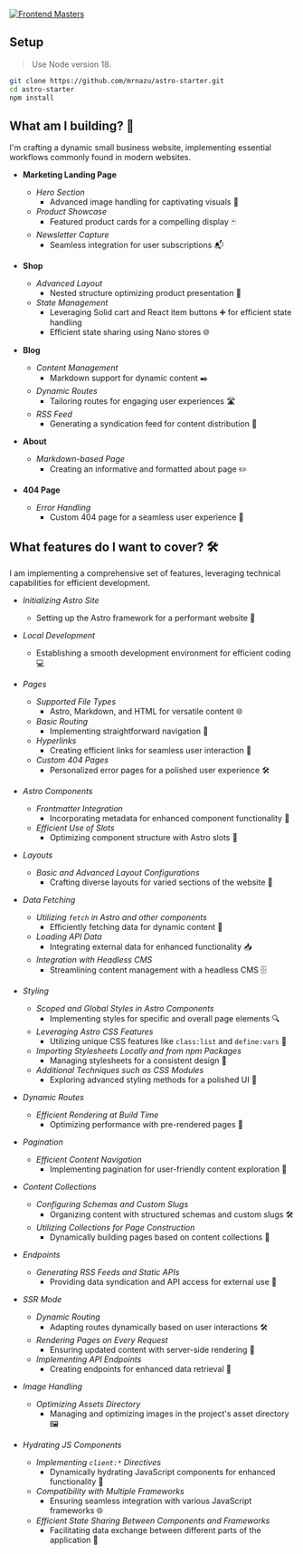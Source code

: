 [![Frontend Masters](https://static.frontendmasters.com/assets/brand/logos/full.png)](https://frontendmasters.com)

## Setup

> Use Node version 18.

```bash
git clone https://github.com/mrnazu/astro-starter.git
cd astro-starter
npm install
```

## What am I building? 🚀

I'm crafting a dynamic small business website, implementing essential workflows commonly found in modern websites.

- **Marketing Landing Page**
  - *Hero Section*
    - Advanced image handling for captivating visuals 🌟
  - *Product Showcase*
    - Featured product cards for a compelling display 🃏
  - *Newsletter Capture*
    - Seamless integration for user subscriptions 📬

- **Shop**
  - *Advanced Layout*
    - Nested structure optimizing product presentation 🎨
  - *State Management*
    - Leveraging Solid cart and React item buttons ➕ for efficient state handling
    - Efficient state sharing using Nano stores 🌐

- **Blog**
  - *Content Management*
    - Markdown support for dynamic content ✒️
  - *Dynamic Routes*
    - Tailoring routes for engaging user experiences 🛣️
  - *RSS Feed*
    - Generating a syndication feed for content distribution 📡

- **About**
  - *Markdown-based Page*
    - Creating an informative and formatted about page ✏️

- **404 Page**
  - *Error Handling*
    - Custom 404 page for a seamless user experience 🚧

## What features do I want to cover? 🛠️

I am implementing a comprehensive set of features, leveraging technical capabilities for efficient development.

- *Initializing Astro Site*
  - Setting up the Astro framework for a performant website 🚀

- *Local Development*
  - Establishing a smooth development environment for efficient coding 💻

- *Pages*
	- *Supported File Types*
		- Astro, Markdown, and HTML for versatile content 🌐
	- *Basic Routing*
		- Implementing straightforward navigation 🔗
	- *Hyperlinks*
		- Creating efficient links for seamless user interaction 🚀
	- *Custom 404 Pages*
		- Personalized error pages for a polished user experience 🛠️

- *Astro Components*
	- *Frontmatter Integration*
		- Incorporating metadata for enhanced component functionality 📄
	- *Efficient Use of Slots*
		- Optimizing component structure with Astro slots 🎰

- *Layouts*
	- *Basic and Advanced Layout Configurations*
		- Crafting diverse layouts for varied sections of the website 📄

- *Data Fetching*
	- *Utilizing `fetch` in Astro and other components*
		- Efficiently fetching data for dynamic content 🔄
	- *Loading API Data*
		- Integrating external data for enhanced functionality 📥
	- *Integration with Headless CMS*
		- Streamlining content management with a headless CMS 🗄️

- *Styling*
	- *Scoped and Global Styles in Astro Components*
		- Implementing styles for specific and overall page elements 🔍
	- *Leveraging Astro CSS Features*
		- Utilizing unique CSS features like `class:list` and `define:vars` 📏
	- *Importing Stylesheets Locally and from npm Packages*
		- Managing stylesheets for a consistent design 📁
	- *Additional Techniques such as CSS Modules*
		- Exploring advanced styling methods for a polished UI 🎨

- *Dynamic Routes*
	- *Efficient Rendering at Build Time*
		- Optimizing performance with pre-rendered pages 🚀

- *Pagination*
  - *Efficient Content Navigation*
    - Implementing pagination for user-friendly content exploration 📄

- *Content Collections*
	- *Configuring Schemas and Custom Slugs*
		- Organizing content with structured schemas and custom slugs 🛠️
	- *Utilizing Collections for Page Construction*
		- Dynamically building pages based on content collections 📄

- *Endpoints*
	- *Generating RSS Feeds and Static APIs*
		- Providing data syndication and API access for external use 📡

- *SSR Mode*
	- *Dynamic Routing*
		- Adapting routes dynamically based on user interactions 🛠️
	- *Rendering Pages on Every Request*
		- Ensuring updated content with server-side rendering 🚀
	- *Implementing API Endpoints*
		- Creating endpoints for enhanced data retrieval 📡

- *Image Handling*
	- *Optimizing Assets Directory*
		- Managing and optimizing images in the project's asset directory 🖼️

- *Hydrating JS Components*
	- *Implementing `client:*` Directives*
		- Dynamically hydrating JavaScript components for enhanced functionality 🔄
	- *Compatibility with Multiple Frameworks*
		- Ensuring seamless integration with various JavaScript frameworks 🌐
	- *Efficient State Sharing Between Components and Frameworks*
		- Facilitating data exchange between different parts of the application 🔄

